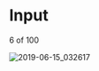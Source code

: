 # Input

6 of 100

![2019-06-15_032617](https://user-images.githubusercontent.com/46414243/59545371-8170fd00-8f1d-11e9-9f04-4a9ff651245f.png)
